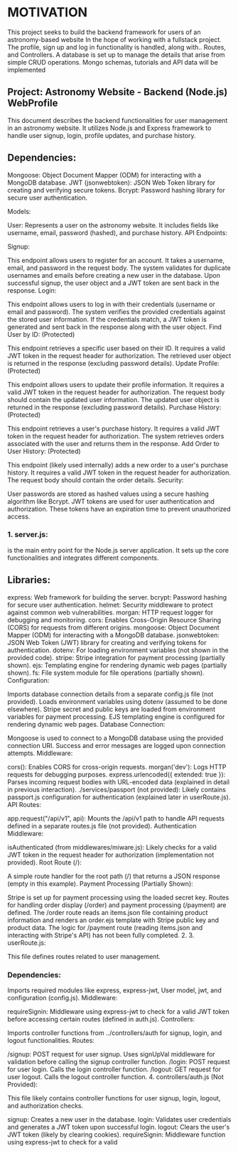 # MOTIVATION
This project seeks to build the backend framework for users of an astronomy-based website
In the hope of working with a fullstack project. 
The profile, sign up and log in functionality is handled, along with..
Routes, and Controllers.
A database is set up to manage the details that arise from simple CRUD operations.
Mongo schemas, tutorials and API data will be implemented

## Project: Astronomy Website - Backend (Node.js) WebProfile

This document describes the backend functionalities for user management in an astronomy website. It utilizes Node.js and Express framework to handle user signup, login, profile updates, and purchase history.

## Dependencies:

Mongoose: Object Document Mapper (ODM) for interacting with a MongoDB database.
JWT (jsonwebtoken): JSON Web Token library for creating and verifying secure tokens.
Bcrypt: Password hashing library for secure user authentication. 

Models:

User: Represents a user on the astronomy website. It includes fields like username, email, password (hashed), and purchase history.
API Endpoints:

Signup:

This endpoint allows users to register for an account. It takes a username, email, and password in the request body.
The system validates for duplicate usernames and emails before creating a new user in the database.
Upon successful signup, the user object and a JWT token are sent back in the response.
Login:

This endpoint allows users to log in with their credentials (username or email and password).
The system verifies the provided credentials against the stored user information.
If the credentials match, a JWT token is generated and sent back in the response along with the user object.
Find User by ID: (Protected)

This endpoint retrieves a specific user based on their ID.
It requires a valid JWT token in the request header for authorization.
The retrieved user object is returned in the response (excluding password details).
Update Profile: (Protected)

This endpoint allows users to update their profile information.
It requires a valid JWT token in the request header for authorization.
The request body should contain the updated user information.
The updated user object is returned in the response (excluding password details).
Purchase History: (Protected)

This endpoint retrieves a user's purchase history.
It requires a valid JWT token in the request header for authorization.
The system retrieves orders associated with the user and returns them in the response.
Add Order to User History: (Protected)

This endpoint (likely used internally) adds a new order to a user's purchase history.
It requires a valid JWT token in the request header for authorization.
The request body should contain the order details.
Security:

User passwords are stored as hashed values using a secure hashing algorithm like Bcrypt.
JWT tokens are used for user authentication and authorization. These tokens have an expiration time to prevent unauthorized access.

### 1. server.js:

 is the main entry point for the Node.js server application. It sets up the core functionalities and integrates different components.

## Libraries:

express: Web framework for building the server.
bcrypt: Password hashing for secure user authentication.
helmet: Security middleware to protect against common web vulnerabilities.
morgan: HTTP request logger for debugging and monitoring.
cors: Enables Cross-Origin Resource Sharing (CORS) for requests from different origins.
mongoose: Object Document Mapper (ODM) for interacting with a MongoDB database.
jsonwebtoken: JSON Web Token (JWT) library for creating and verifying tokens for authentication.
dotenv: For loading environment variables (not shown in the provided code).
stripe: Stripe integration for payment processing (partially shown).
ejs: Templating engine for rendering dynamic web pages (partially shown).
fs: File system module for file operations (partially shown).
Configuration:

Imports database connection details from a separate config.js file (not provided).
Loads environment variables using dotenv (assumed to be done elsewhere).
Stripe secret and public keys are loaded from environment variables for payment processing.
EJS templating engine is configured for rendering dynamic web pages.
Database Connection:

Mongoose is used to connect to a MongoDB database using the provided connection URI.
Success and error messages are logged upon connection attempts.
Middleware:

cors(): Enables CORS for cross-origin requests.
morgan('dev'): Logs HTTP requests for debugging purposes.
express.urlencoded({ extended: true }): Parses incoming request bodies with URL-encoded data (explained in detail in previous interaction).
./services/passport (not provided): Likely contains passport.js configuration for authentication (explained later in userRoute.js).
API Routes:

app.request("/api/v1", api): Mounts the /api/v1 path to handle API requests defined in a separate routes.js file (not provided).
Authentication Middleware:

isAuthenticated (from middlewares/miware.js): Likely checks for a valid JWT token in the request header for authorization (implementation not provided).
Root Route (/):

A simple route handler for the root path (/) that returns a JSON response (empty in this example).
Payment Processing (Partially Shown):

Stripe is set up for payment processing using the loaded secret key.
Routes for handling order display (/order) and payment processing (/payment) are defined.
The /order route reads an items.json file containing product information and renders an order.ejs template with Stripe public key and product data.
The logic for /payment route (reading items.json and interacting with Stripe's API) has not been fully completed.
 2. 
3. userRoute.js:

This file defines routes related to user management.

### Dependencies:

Imports required modules like express, express-jwt, User model, jwt, and configuration (config.js).
Middleware:

requireSignin: Middleware using express-jwt to check for a valid JWT token before accessing certain routes (defined in auth.js).
Controllers:

Imports controller functions from ../controllers/auth for signup, login, and logout functionalities.
Routes:

/signup: POST request for user signup. Uses signUpVal middleware for validation before calling the signup controller function.
/login: POST request for user login. Calls the login controller function.
/logout: GET request for user logout. Calls the logout controller function.
4. controllers/auth.js (Not Provided):

This file likely contains controller functions for user signup, login, logout, and authorization checks.

signup: Creates a new user in the database.
login: Validates user credentials and generates a JWT token upon successful login.
logout: Clears the user's JWT token (likely by clearing cookies).
requireSignin: Middleware function using express-jwt to check for a valid